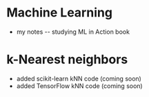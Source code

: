 # Machine Learning
* my notes -- studying ML in Action book

# k-Nearest neighbors
* added scikit-learn kNN code (coming soon)
* added TensorFlow kNN code (coming soon)